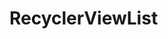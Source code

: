 # RecyclerViewList
<p align="left">
  <img src="https://raw.githubusercontent.com/Yavuztmrrr/RecyclerViewList/main/images/laucnher.png>
</p>


